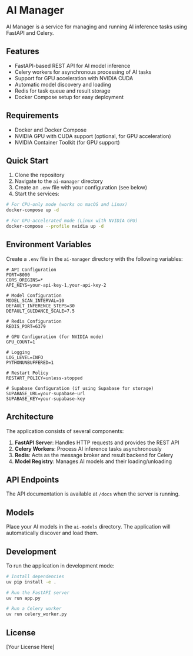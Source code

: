 # AI Manager

AI Manager is a service for managing and running AI inference tasks using FastAPI and Celery.

## Features

* FastAPI-based REST API for AI model inference
* Celery workers for asynchronous processing of AI tasks
* Support for GPU acceleration with NVIDIA CUDA
* Automatic model discovery and loading
* Redis for task queue and result storage
* Docker Compose setup for easy deployment

## Requirements

* Docker and Docker Compose
* NVIDIA GPU with CUDA support (optional, for GPU acceleration)
* NVIDIA Container Toolkit (for GPU support)

## Quick Start

1. Clone the repository
2. Navigate to the `ai-manager` directory
3. Create an `.env` file with your configuration (see below)
4. Start the services:

```bash
# For CPU-only mode (works on macOS and Linux)
docker-compose up -d

# For GPU-accelerated mode (Linux with NVIDIA GPU)
docker-compose --profile nvidia up -d
```

## Environment Variables

Create a `.env` file in the `ai-manager` directory with the following variables:

```
# API Configuration
PORT=8000
CORS_ORIGINS=*
API_KEYS=your-api-key-1,your-api-key-2

# Model Configuration
MODEL_SCAN_INTERVAL=10
DEFAULT_INFERENCE_STEPS=30
DEFAULT_GUIDANCE_SCALE=7.5

# Redis Configuration
REDIS_PORT=6379

# GPU Configuration (for NVIDIA mode)
GPU_COUNT=1

# Logging
LOG_LEVEL=INFO
PYTHONUNBUFFERED=1

# Restart Policy
RESTART_POLICY=unless-stopped

# Supabase Configuration (if using Supabase for storage)
SUPABASE_URL=your-supabase-url
SUPABASE_KEY=your-supabase-key
```

## Architecture

The application consists of several components:

1. **FastAPI Server**: Handles HTTP requests and provides the REST API
2. **Celery Workers**: Process AI inference tasks asynchronously
3. **Redis**: Acts as the message broker and result backend for Celery
4. **Model Registry**: Manages AI models and their loading/unloading

## API Endpoints

The API documentation is available at `/docs` when the server is running.

## Models

Place your AI models in the `ai-models` directory. The application will automatically discover and load them.

## Development

To run the application in development mode:

```bash
# Install dependencies
uv pip install -e .

# Run the FastAPI server
uv run app.py

# Run a Celery worker
uv run celery_worker.py
```

## License

[Your License Here]
